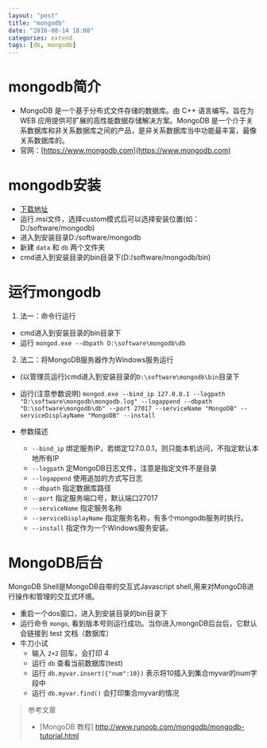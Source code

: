 ```yaml
---
layout: "post"
title: "mongodb"
date: "2016-08-14 18:08"
categories: extend
tags: [db, mongodb]
---
```


# mongodb简介

- MongoDB 是一个基于分布式文件存储的数据库。由 C++ 语言编写。旨在为 WEB 应用提供可扩展的高性能数据存储解决方案。MongoDB 是一个介于关系数据库和非关系数据库之间的产品，是非关系数据库当中功能最丰富，最像关系数据库的。
- 官网：[https://www.mongodb.com](https://www.mongodb.com)

# mongodb安装

- [下载地址](https://www.mongodb.com/dr/fastdl.mongodb.org/win32/mongodb-win32-x86_64-2008plus-ssl-3.2.8-signed.msi/download)
- 运行.msi文件，选择custom模式后可以选择安装位置(如：D:/software/mongodb)
- 进入到安装目录D:/software/mongodb
- 新建 `data` 和 `db` 两个文件夹
- cmd进入到安装目录的bin目录下(D:/software/mongodb/bin)

# 运行mongodb

1. 法一：命令行运行
  - cmd进入到安装目录的bin目录下
  - 运行 `mongod.exe --dbpath D:\software\mongodb\db`
2. 法二：将MongoDB服务器作为Windows服务运行
  - (以管理员运行)cmd进入到安装目录的`D:\software\mongodb\bin`目录下
  - 运行(注意参数说明) `mongod.exe --bind_ip 127.0.0.1 --logpath "D:\software\mongodb\mongodb.log" --logappend --dbpath "D:\software\mongodb\db" --port 27017 --serviceName "MongoDB" --serviceDisplayName "MongoDB" --install`

  - 参数描述
    - `--bind_ip`	绑定服务IP，若绑定127.0.0.1，则只能本机访问，不指定默认本地所有IP
    - `--logpath`	定MongoDB日志文件，注意是指定文件不是目录
    - `--logappend`	使用追加的方式写日志
    - `--dbpath`	指定数据库路径
    - `--port`	指定服务端口号，默认端口27017
    - `--serviceName`	指定服务名称
    - `--serviceDisplayName`	指定服务名称，有多个mongodb服务时执行。
    - `--install`	指定作为一个Windows服务安装。

# MongoDB后台

MongoDB Shell是MongoDB自带的交互式Javascript shell,用来对MongoDB进行操作和管理的交互式环境。

- 重启一个dos窗口，进入到安装目录的bin目录下
- 运行命令 `mongo`, 看到版本号则运行成功。当你进入mongoDB后台后，它默认会链接到 test 文档（数据库）
- 牛刀小试
  - 输入 `2+2` 回车，会打印 4
  - 运行 `db` 查看当前数据库(test)
  - 运行 `db.myvar.insert({"num":10})` 表示将10插入到集合myvar的num字段中
  - 运行 `db.myvar.find()` 会打印集合myvar的情况



> 参考文章
>
> - [MongoDB 教程] http://www.runoob.com/mongodb/mongodb-tutorial.html
